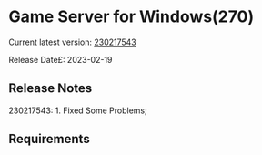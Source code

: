 Game Server for Windows(270)
===============
Current latest version: [230217543](https://github.com/amusegame/v270/releases/download/230217543/v270-230217543.github.7z)

Release Date£: 2023-02-19

Release Notes
-----------------------------------
230217543:
	1. Fixed Some Problems; 


Requirements
-----------------------------------
